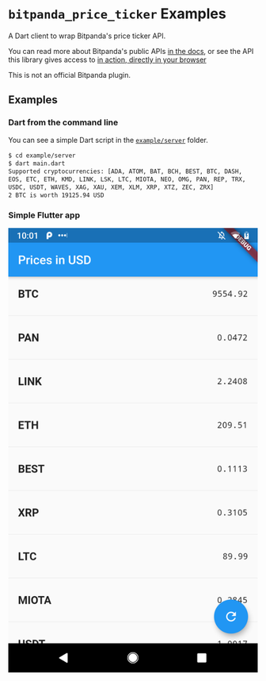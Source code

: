 # `bitpanda_price_ticker` Examples

A Dart client to wrap Bitpanda's price ticker API.

You can read more about Bitpanda's public APIs [in the docs](https://support.bitpanda.com/hc/en-us/articles/360000727459-Bitpanda-API-Key-and-price-ticker-API), or see the API this library gives access to [in action, directly in your browser](https://api.bitpanda.com/v1/ticker)

This is not an official Bitpanda plugin.

## Examples

### Dart from the command line

You can see a simple Dart script in the [`example/server`](https://github.com/dartsidedev/bitpanda_price_ticker/tree/master/example/server) folder.

```
$ cd example/server
$ dart main.dart
Supported cryptocurrencies: [ADA, ATOM, BAT, BCH, BEST, BTC, DASH, EOS, ETC, ETH, KMD, LINK, LSK, LTC, MIOTA, NEO, OMG, PAN, REP, TRX, USDC, USDT, WAVES, XAG, XAU, XEM, XLM, XRP, XTZ, ZEC, ZRX]
2 BTC is worth 19125.94 USD
```

### Simple Flutter app

![Screenshot of example app: list of cryptocurrencies with their latest price in USD](https://github.com/dartsidedev/bitpanda_price_ticker/raw/master/example/flutter/screenshot.png)
